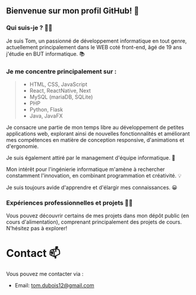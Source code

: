 ﻿## Bienvenue sur mon profil GitHub! 👋

### Qui suis-je ? 👨‍💻

Je suis Tom, un passionné de développement informatique en tout genre, actuellement principalement dans le WEB coté front-end, âgé de 19 ans j'étudie en BUT informatique. 📚

### Je me concentre principalement sur :

> - HTML, CSS, JavaScript
> - React, ReactNative, Next
> - MySQL (mariaDB, SQLite)
> - PHP
> - Python, Flask
> - Java, JavaFX

Je consacre une partie de mon temps libre au développement de petites applications web, explorant ainsi de nouvelles fonctionnalités et améliorant mes compétences en matière de conception responsive, d'animations et d'ergonomie.

Je suis également attiré par le management d'équipe informatique. :100:

Mon intérêt pour l'ingénierie informatique m'amène à rechercher constamment l'innovation, en combinant programmation et créativité. 💡

Je suis toujours avide d'apprendre et d'élargir mes connaissances. 😀

### Expériences professionnelles et projets 👨‍💼

Vous pouvez découvrir certains de mes projets dans mon dépôt public (en cours d'alimentation), comprenant principalement des projets de cours. N'hésitez pas à explorer!

# Contact 📫

Vous pouvez me contacter via :

- Email: tom.dubois12@gmail.com
